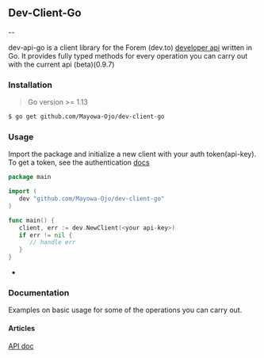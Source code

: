 ## Dev-Client-Go
--

dev-api-go is a client library for the Forem (dev.to) [developer api](https://developers.forem.com/api) written in Go. It provides fully typed methods for every operation you can carry out with the current api (beta)(0.9.7)

### Installation
> Go version >= 1.13
```sh
$ go get github.com/Mayowa-Ojo/dev-client-go
```

### Usage
Import the package and initialize a new client with your auth token(api-key).
To get a token, see the authentication [docs](https://developers.forem.com/api#section/Authentication)
```go
package main

import (
   dev "github.com/Mayowa-Ojo/dev-client-go"
)

func main() {
   client, err := dev.NewClient(<your api-key>)
   if err != nil {
      // handle err
   }
}
```

-
### Documentation
Examples on basic usage for some of the operations you can carry out.

#### Articles
[API doc](https://developers.forem.com/api#tag/articles)
